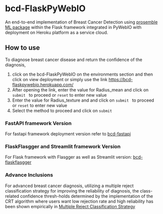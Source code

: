 # bcd-FlaskPyWebIO
An end-to-end implementation of Breast Cancer Detection using [prosemble ML package](https://github.com/naotoo1/prosemble) within the Flask framework integrated in PyWebIO with deployment on Heroku platform as a service cloud.

## How to use
To diagnose breast cancer disease and return the confidence of the diagnosis,
1. click on the bcd-FlaskPyWebIO on the environments section and then click on view deployment or simply use the link https://bcd-flaskpywebio.herokuapp.com/
2. After opening the link, enter the value for Radius_mean  and click on ```submit ``` to proceed or ```reset``` to enter new value
3. Enter the value for Radius_texture and and click on ```submit ``` to proceed or ```reset``` to enter new value
4. Select the method to proceed and  click on ```submit```

### FastAPI framework Version
For fastapi framework deployment version refer to [bcd-fastapi](https://github.com/naotoo1/bcd-fastapi)

### FlaskFlasgger and Streamlit framework Version
For Flask framework with Flasgger as well as Streamlit version: [bcd-flaskflasgger](https://github.com/naotoo1/bcd-flaskflasgger)

### Advance Inclusions
For advanced breast cancer diagnosis, utilizing a multiple reject classification strategy for improving the reliability of diagnosis, the  class-related confidence thresh-holds determined by the implementation of the CRT algorithm where users want low rejection rate and high reliability has been shown empirically in 
[Multiple Reject Classification Strategy](https://github.com/naotoo1/Multiple-Reject-Classification-Options)
